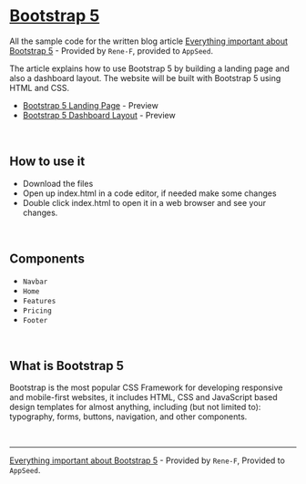 # [Bootstrap 5](https://getbootstrap.com)

All the sample code for the written blog article [Everything important about Bootstrap 5](https://#) - Provided by `Rene-F`, provided to `AppSeed`.

The article explains how to use Bootstrap 5 by building a landing page and also a dashboard layout. The website will be built with Bootstrap 5 using HTML and CSS.

- [Bootstrap 5 Landing Page](https://blog.appseed.us/bootstrap-for-beginners-landing-page/) - Preview
- [Bootstrap 5 Dashboard Layout](https://blog.appseed.us/bootstrap-for-beginners-dashboard-layout/) - Preview

<br />

## How to use it 

- Download the files
- Open up index.html in a code editor, if needed make some changes
- Double click index.html to open it in a web browser and see your changes.

<br />

## Components

- `Navbar` 
- `Home`
- `Features`
- `Pricing`
- `Footer`

<br />

## What is Bootstrap 5

Bootstrap is the most popular CSS Framework for developing responsive and mobile-first websites, it includes HTML, CSS and JavaScript based design templates for almost anything, including (but not limited to): typography, forms, buttons, navigation, and other components.

<br />

--- 
[Everything important about Bootstrap 5](https://blog.appseed.us/bootstrap-for-beginners-with-examples/) - Provided by `Rene-F`, Provided to `AppSeed`.
